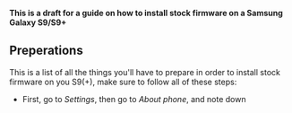 **This is a draft for a guide on how to install stock firmware on a Samsung Galaxy S9/S9+**

## Preperations
This is a list of all the things you'll have to prepare in order to install stock firmware on you S9(+), make sure to follow all of these steps:
* First, go to *Settings*, then go to *About phone*, and note down 
